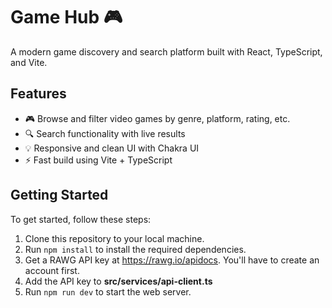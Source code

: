 # Game Hub 🎮

A modern game discovery and search platform built with React, TypeScript, and Vite.

## Features

- 🎮 Browse and filter video games by genre, platform, rating, etc.
- 🔍 Search functionality with live results
- 💡 Responsive and clean UI with Chakra UI
- ⚡ Fast build using Vite + TypeScript

## Getting Started

To get started, follow these steps:

1. Clone this repository to your local machine.
2. Run `npm install` to install the required dependencies.
3. Get a RAWG API key at https://rawg.io/apidocs. You'll have to create an account first.
4. Add the API key to **src/services/api-client.ts**
5. Run `npm run dev` to start the web server.

